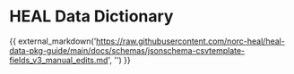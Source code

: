 # HEAL Data Dictionary

{{ external_markdown('https://raw.githubusercontent.com/norc-heal/heal-data-pkg-guide/main/docs/schemas/jsonschema-csvtemplate-fields_v3_manual_edits.md', '') }}